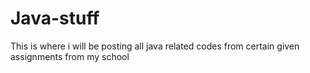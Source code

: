 # Java-stuff
This is where i will be posting all java related codes from certain given assignments from my school
